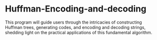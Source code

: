 # Huffman-Encoding-and-decoding
This program will guide users through the intricacies of constructing Huffman trees, generating codes, and encoding and decoding strings, shedding light on the practical applications of this fundamental algorithm. 
